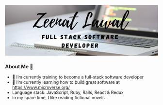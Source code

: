 

<p align="center">
  <img width="1100" height="auto" src="Zeenat-Lawal.png">
</p>

### About Me :woman:

- 🔭 I’m currently training to become a full-stack software developer
- 🌱 I’m currently learning how to build great software at https://www.microverse.org/
- Language stack: JavaScript, Ruby, Rails, React & Redux
- In my spare time, I like reading fictional novels.
